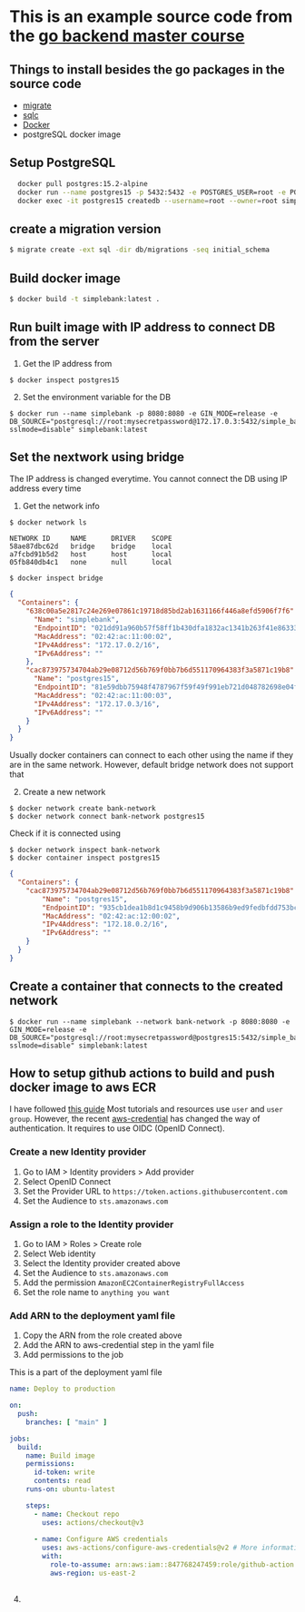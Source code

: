# This is an example source code from the [go backend master course](https://www.youtube.com/watch?v=prh0hTyI1sU)


## Things to install besides the go packages in the source code
- [migrate](https://github.com/golang-migrate/migrate)
- [sqlc](https://sqlc.dev/)
- [Docker](https://www.docker.com/products/docker-desktop/)
- postgreSQL docker image

## Setup PostgreSQL

```bash
  docker pull postgres:15.2-alpine
  docker run --name postgres15 -p 5432:5432 -e POSTGRES_USER=root -e POSTGRES_PASSWORD=mysecretpassword -d postgres
  docker exec -it postgres15 createdb --username=root --owner=root simple_bank
```

## create a migration version
```bash
$ migrate create -ext sql -dir db/migrations -seq initial_schema
```

## Build docker image
```bash
$ docker build -t simplebank:latest .
```

## Run built image with IP address to connect DB from the server
1. Get the IP address from
```shell
$ docker inspect postgres15
```
2. Set the environment variable for the DB
```shell
$ docker run --name simplebank -p 8080:8080 -e GIN_MODE=release -e DB_SOURCE="postgresql://root:mysecretpassword@172.17.0.3:5432/simple_bank?sslmode=disable" simplebank:latest
```

## Set the nextwork using bridge
The IP address is changed everytime. You cannot connect the DB using IP address every time
1. Get the network info
```shell
$ docker network ls
```
```text
NETWORK ID     NAME      DRIVER    SCOPE
58ae87dbc62d   bridge    bridge    local
a7fcbd91b5d2   host      host      local
05fb840db4c1   none      null      local
```

```shell
$ docker inspect bridge
```
```json
{
  "Containers": {
    "638c00a5e2817c24e269e07861c19718d85bd2ab1631166f446a8efd5906f7f6": {
      "Name": "simplebank",
      "EndpointID": "021dd91a960b57f58ff1b430dfa1832ac1341b263f41e86333cc64ed700a2342",
      "MacAddress": "02:42:ac:11:00:02",
      "IPv4Address": "172.17.0.2/16",
      "IPv6Address": ""
    },
    "cac873975734704ab29e08712d56b769f0bb7b6d551170964383f3a5871c19b8": {
      "Name": "postgres15",
      "EndpointID": "81e59dbb75948f4787967f59f49f991eb721d048782698e04f2bfa90f5d88d29",
      "MacAddress": "02:42:ac:11:00:03",
      "IPv4Address": "172.17.0.3/16",
      "IPv6Address": ""
    }
  }
}
```
Usually docker containers can connect to each other using the name if they are in the same network. However, default bridge network does not support that

2. Create a new network
```shell
$ docker network create bank-network
$ docker network connect bank-network postgres15
```
Check if it is connected using 
```shell
$ docker network inspect bank-network
$ docker container inspect postgres15
```

```json
{
  "Containers": {
    "cac873975734704ab29e08712d56b769f0bb7b6d551170964383f3a5871c19b8": {
        "Name": "postgres15",
        "EndpointID": "935cb1dea1b8d1c9458b9d906b13586b9ed9fedbfdd753bce1da75bd3250141c",
        "MacAddress": "02:42:ac:12:00:02",
        "IPv4Address": "172.18.0.2/16",
        "IPv6Address": ""
    }
  }
}
```

## Create a container that connects to the created network
```shell
$ docker run --name simplebank --network bank-network -p 8080:8080 -e GIN_MODE=release -e DB_SOURCE="postgresql://root:mysecretpassword@postgres15:5432/simple_bank?sslmode=disable" simplebank:latest
```

## How to setup github actions to build and push docker image to aws ECR
I have followed [this guide](https://docs.github.com/en/actions/deployment/security-hardening-your-deployments/configuring-openid-connect-in-amazon-web-services)
Most tutorials and resources use `user` and `user group`. However, the recent [aws-credential](https://github.com/aws-actions/configure-aws-credentials) has changed the way of authentication. It requires to use OIDC (OpenID Connect).

### Create a new Identity provider
1. Go to IAM > Identity providers > Add provider
2. Select OpenID Connect
3. Set the Provider URL to `https://token.actions.githubusercontent.com`
4. Set the Audience to `sts.amazonaws.com`

### Assign a role to the Identity provider
1. Go to IAM > Roles > Create role
2. Select Web identity
3. Select the Identity provider created above
4. Set the Audience to `sts.amazonaws.com`
5. Add the permission `AmazonEC2ContainerRegistryFullAccess`
6. Set the role name to `anything you want`

### Add ARN to the deployment yaml file

1. Copy the ARN from the role created above
2. Add the ARN to aws-credential step in the yaml file
3. Add permissions to the job

This is a part of the deployment yaml file

```yaml
name: Deploy to production

on:
  push:
    branches: [ "main" ]

jobs:
  build:
    name: Build image
    permissions:
      id-token: write
      contents: read
    runs-on: ubuntu-latest

    steps:
      - name: Checkout repo
        uses: actions/checkout@v3
        
      - name: Configure AWS credentials
        uses: aws-actions/configure-aws-credentials@v2 # More information on this action can be found below in the 'AWS Credentials' section
        with:
          role-to-assume: arn:aws:iam::847768247459:role/github-action
          aws-region: us-east-2
  
```


4. 












